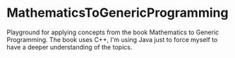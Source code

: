 # MathematicsToGenericProgramming
Playground for applying concepts from the book Mathematics to Generic Programming. The book uses C++, I'm using Java just to force myself to have a deeper understanding of the topics.

